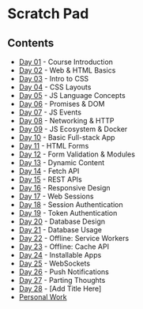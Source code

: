 # Scratch Pad

## Contents

* [Day 01](Day01) - Course Introduction
* [Day 02](Day02) - Web & HTML Basics
* [Day 03](Day03) - Intro to CSS
* [Day 04](Day04) - CSS Layouts
* [Day 05](Day05) - JS Language Concepts
* [Day 06](Day06) - Promises & DOM
* [Day 07](Day07) - JS Events
* [Day 08](Day08) - Networking & HTTP
* [Day 09](Day09) - JS Ecosystem & Docker
* [Day 10](Day10) - Basic Full-stack App
* [Day 11](Day11) - HTML Forms
* [Day 12](Day12) - Form Validation & Modules
* [Day 13](Day13) - Dynamic Content
* [Day 14](Day14) - Fetch API
* [Day 15](Day15) - REST APIs
* [Day 16](Day16) - Responsive Design
* [Day 17](Day17) - Web Sessions
* [Day 18](Day18) - Session Authentication
* [Day 19](Day19) - Token Authentication
* [Day 20](Day20) - Database Design
* [Day 21](Day21) - Database Usage
* [Day 22](Day22) - Offline: Service Workers
* [Day 23](Day23) - Offline: Cache API
* [Day 24](Day24) - Installable Apps
* [Day 25](Day25) - WebSockets
* [Day 26](Day26) - Push Notifications
* [Day 27](Day27) - Parting Thoughts
* [Day 28](Day28) - [Add Title Here]
* [Personal Work](Personal)
